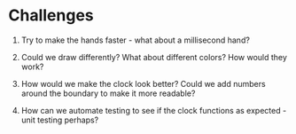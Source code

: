 # Challenges

1. Try to make the hands faster - what about a millisecond hand?

1. Could we draw differently? What about different colors? How would they work?

1. How would we make the clock look better? Could we add numbers around the boundary to make it more readable?

1. How can we automate testing to see if the clock functions as expected - unit testing perhaps?
